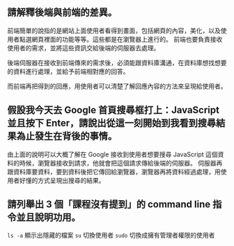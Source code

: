 ## 請解釋後端與前端的差異。
前端簡單的說指的是網站上面使用者看得到畫面，包括網頁的內容，美化，以及使用者點選網頁裡面的功能等等。這些都是在瀏覽器上進行的。
前端也要負責接收使用者的需求，並將這些資訊交給後端的伺服器去處理。

後端伺服器在接收到前端傳來的需求後，必須能跟資料庫溝通，在資料庫想找想要的資料進行處理，並給予前端相對應的回答。

而前端再把得到的回應，用使用者可以清楚了解回應內容的方法來呈現給使用者。

## 假設我今天去 Google 首頁搜尋框打上：JavaScript 並且按下 Enter，請說出從這一刻開始到我看到搜尋結果為止發生在背後的事情。
由上面的說明可以大概了解在 Google 接收到使用者想要搜尋 JavaScript 這個資料的時候，瀏覽器接收到請求，他就會把這個請求傳給後端的伺服器。
伺服器再跟資料庫要資料，要到資料後把它傳回給瀏覽器，瀏覽器再將資料經過處理，用使用者好懂的方式呈現出搜尋的結果。

## 請列舉出 3 個「課程沒有提到」的 command line 指令並且說明功用。
`ls -a` 顯示出隱藏的檔案
`su` 切換使用者
`sudo` 切換成擁有管理者權限的使用者